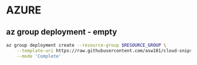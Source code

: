 # AZURE

## az group deployment - empty
```bash
az group deployment create --resource-group $RESOURCE_GROUP \
    --template-uri https://raw.githubusercontent.com/asw101/cloud-snips/master/arm/empty/empty.json \
    --mode 'Complete'
```
